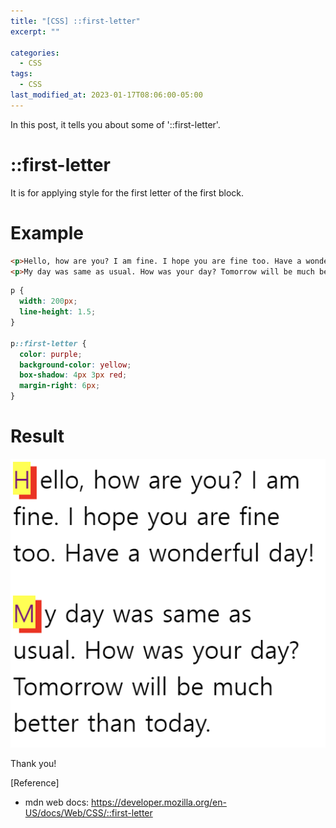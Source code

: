 ```yaml
---
title: "[CSS] ::first-letter"
excerpt: ""

categories:
  - CSS
tags:
  - CSS
last_modified_at: 2023-01-17T08:06:00-05:00
---
```


In this post, it tells you about some of '&#58;&#58;first-letter'.

# &#58;&#58;first-letter

It is for applying style for the first letter of the first block.

# Example

```html
<p>Hello, how are you? I am fine. I hope you are fine too. Have a wonderful day!</p>
<p>My day was same as usual. How was your day? Tomorrow will be much better than today. </p>
```

```css
p {
  width: 200px;
  line-height: 1.5;
}

p::first-letter {
  color: purple;
  background-color: yellow;
  box-shadow: 4px 3px red;
  margin-right: 6px;
}
```

# Result

![css-first-letter-ex](/assets/img/css-first-letter-ex.PNG)

Thank you!

[Reference]

- mdn web docs: <https://developer.mozilla.org/en-US/docs/Web/CSS/::first-letter>
